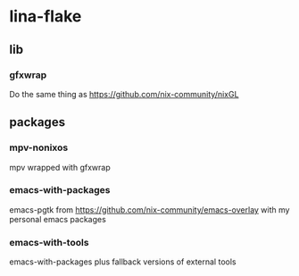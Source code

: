 # lina-flake

## lib

### gfxwrap

Do the same thing as https://github.com/nix-community/nixGL

## packages

### mpv-nonixos

mpv wrapped with gfxwrap

### emacs-with-packages

emacs-pgtk from https://github.com/nix-community/emacs-overlay with my personal emacs packages

### emacs-with-tools

emacs-with-packages plus fallback versions of external tools